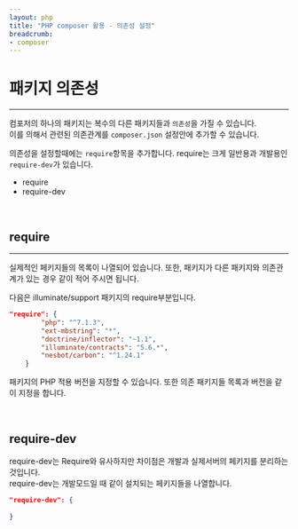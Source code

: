 ```yaml
---
layout: php
title: "PHP composer 활용 - 의존성 설정"
breadcrumb:
- composer
---
```


# 패키지 의존성
---
컴포저의 하나의 패키지는 복수의 다른 패키지들과 `의존성`을 가질 수 있습니다.  
이를 의해서 관련된 의존관계를 `composer.json` 설정안에 추가할 수 있습니다.  

의존성을 설정할때에는 `require`항목을 추가합니다. require는 크게 일반용과 개발용인 `require-dev`가 있습니다.

* require
* require-dev 

<br>

## require
---
실제적인 페키지들의 목록이 나열되어 있습니다. 또한, 패키지가 다른 패키지와 의존관계가 있는 경우 같이 적어 주시면 됩니다.

다음은 illuminate/support 패키지의 require부분입니다.

```json
"require": {
        "php": "^7.1.3",
        "ext-mbstring": "*",
        "doctrine/inflector": "~1.1",
        "illuminate/contracts": "5.6.*",
        "nesbot/carbon": "^1.24.1"
    }
```

패키지의 PHP 적용 버전을 지정할 수 있습니다. 또한 의존 패키지들 목록과 버전을 같이 지정을 합니다.

<br>

## require-dev
require-dev는 Require와 유사하지만 차이점은 개발과 실제서버의 페키지를 분리하는 것입니다.  
require-dev는 개발모드일 때 같이 설치되는 페키지들을 나열합니다.

```json
"require-dev": {
    
}
```
<br>